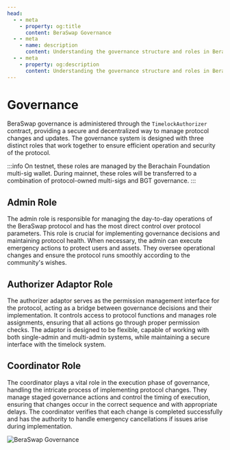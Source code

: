 ```yaml
---
head:
  - - meta
    - property: og:title
      content: BeraSwap Governance
  - - meta
    - name: description
      content: Understanding the governance structure and roles in BeraSwap Protocol
  - - meta
    - property: og:description
      content: Understanding the governance structure and roles in BeraSwap Protocol
---
```


# Governance

BeraSwap governance is administered through the `TimelockAuthorizer` contract, providing a secure and decentralized way to manage protocol changes and updates. The governance system is designed with three distinct roles that work together to ensure efficient operation and security of the protocol.

:::info
On testnet, these roles are managed by the Berachain Foundation multi-sig wallet. During mainnet, these roles will be transferred to a combination of protocol-owned multi-sigs and BGT governance.
:::

## Admin Role

The admin role is responsible for managing the day-to-day operations of the BeraSwap protocol and has the most direct control over protocol parameters. This role is crucial for implementing governance decisions and maintaining protocol health. When necessary, the admin can execute emergency actions to protect users and assets. They oversee operational changes and ensure the protocol runs smoothly according to the community's wishes.

## Authorizer Adaptor Role

The authorizer adaptor serves as the permission management interface for the protocol, acting as a bridge between governance decisions and their implementation. It controls access to protocol functions and manages role assignments, ensuring that all actions go through proper permission checks. The adaptor is designed to be flexible, capable of working with both single-admin and multi-admin systems, while maintaining a secure interface with the timelock system.

## Coordinator Role

The coordinator plays a vital role in the execution phase of governance, handling the intricate process of implementing protocol changes. They manage staged governance actions and control the timing of execution, ensuring that changes occur in the correct sequence and with appropriate delays. The coordinator verifies that each change is completed successfully and has the authority to handle emergency cancellations if issues arise during implementation.

![BeraSwap Governance](/assets/governance.png)
